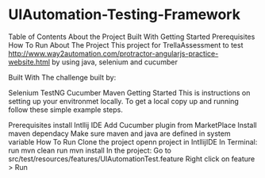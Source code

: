 # UIAutomation-Testing-Framework
Table of Contents
About the Project
Built With
Getting Started
Prerequisites
How To Run
About The Project
This project for TrellaAssessment to test http://www.way2automation.com/protractor-angularjs-practice-website.html by using java, selenium and cucumber

Built With
The challenge built by:

Selenium
TestNG
Cucumber
Maven
Getting Started
This is instructions on setting up your envitronmet locally. To get a local copy up and running follow these simple example steps.

Prerequisites
install Intllij IDE
Add Cucumber plugin from MarketPlace
Install maven dependacy
Make sure maven and java are defined in system variable
How To Run
Clone the project
openn project in IntllijIDE
In Terminal:
run mvn clean
run mvn install
In the project:
Go to src/test/resources/features/UIAutomationTest.feature
Right click on feature > Run
